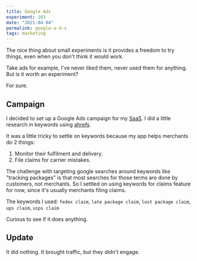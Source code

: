 ```yaml
---
title: Google Ads
experiment: 103
date: "2021-04-04"
permalink: google-a-d-s
tags: marketing
---
```


The nice thing about small experiments is it provides a freedom to try things, even when you don't think it would work.

Take ads for example, I've never liked them, never used them for anything. But is it worth an experiment?

For sure.

## Campaign

I decided to set up a Google Ads campaign for my [SaaS](https://getcarrierwave.com). I did a little research in keywords using [ahrefs](https://ahrefs.com).

It was a little tricky to settle on keywords because my app helps merchants do 2 things:

1. Monitor their fulfilment and delivery.
2. File claims for carrier mistakes.

The challenge with targeting google searches around keywords like "tracking packages" is that most searches for those terms are done by customers, not merchants.
So I settled on using keywords for claims feature for now, since it's usually merchants filing claims.

The keywords I used: `fedex claim`, `late package claim`, `lost package claim`, `ups claim`, `usps claim`

Curious to see if it does anything.

## Update

It did nothing. It brought traffic, but they didn't engage.
